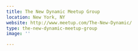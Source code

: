```yaml
---
title: The New Dynamic Meetup Group
location: New York, NY
website: http://www.meetup.com/The-New-Dynamic/
type: the-new-dynamic-meetup-group
image: ''

---
```

